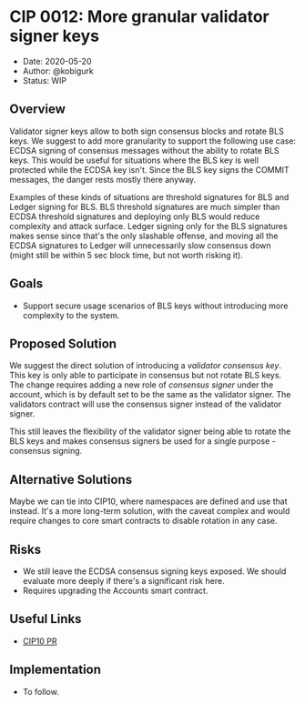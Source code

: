 # CIP 0012: More granular validator signer keys

- Date: 2020-05-20
- Author: @kobigurk
- Status: WIP

## Overview

Validator signer keys allow to both sign consensus blocks and rotate BLS keys. We suggest to add more granularity to support the following use case: ECDSA signing of consensus messages without the ability to rotate BLS keys. This would be useful for situations where the BLS key is well protected while the ECDSA key isn't. Since the BLS key signs the COMMIT messages, the danger rests mostly there anyway. 

Examples of these kinds of situations are threshold signatures for BLS and Ledger signing for BLS. BLS threshold signatures are much simpler than ECDSA threshold signatures and deploying only BLS would reduce complexity and attack surface. Ledger signing only for the BLS signatures makes sense since that's the only slashable offense, and moving all the ECDSA signatures to Ledger will unnecessarily slow consensus down (might still be within 5 sec block time, but not worth risking it).


## Goals

* Support secure usage scenarios of BLS keys without introducing more complexity to the system.

## Proposed Solution

We suggest the direct solution of introducing a *validator consensus key*. This key is only able to participate in consensus but not rotate BLS keys. The change requires adding a new role of *consensus signer* under the account, which is by default set to be the same as the validator signer. The validators contract will use the consensus signer instead of the validator signer.

This still leaves the flexibility of the validator signer being able to rotate the BLS keys and makes consensus signers be used for a single purpose - consensus signing.

## Alternative Solutions

Maybe we can tie into CIP10, where namespaces are defined and use that instead. It's a more long-term solution, with the caveat complex and would require changes to core smart contracts to disable rotation in any case.

## Risks

* We still leave the ECDSA consensus signing keys exposed. We should evaluate more deeply if there's a significant risk here.
* Requires upgrading the Accounts smart contract.

## Useful Links

* [CIP10 PR](https://github.com/celo-org/celo-proposals/pull/17/files)

## Implementation

* To follow.
